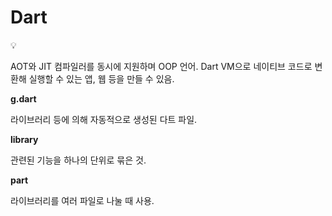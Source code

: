 # Dart

<aside>
💡

AOT와 JIT 컴파일러를 동시에 지원하며 OOP 언어.
Dart VM으로 네이티브 코드로 변환해 실행할 수 있는 앱, 웹 등을 만들 수 있음.

</aside>

**g.dart**

라이브러리 등에 의해 자동적으로 생성된 다트 파일.

**library**

관련된 기능을 하나의 단위로 묶은 것.

**part**

라이브러리를 여러 파일로 나눌 때 사용.